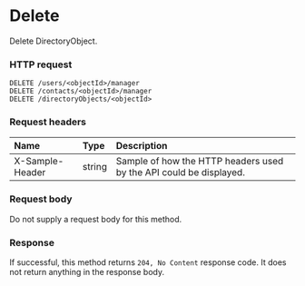 # Delete

Delete DirectoryObject.
### HTTP request
```http
DELETE /users/<objectId>/manager
DELETE /contacts/<objectId>/manager
DELETE /directoryObjects/<objectId>

```
### Request headers
| Name       | Type | Description|
|:---------------|:--------|:----------|
| X-Sample-Header  | string  | Sample of how the HTTP headers used by the API could be displayed.|

### Request body
Do not supply a request body for this method.


### Response
If successful, this method returns `204, No Content` response code. It does not return anything in the response body.


<!-- uuid: c8428f0f-0145-4125-a91e-d8debf1a022d\n2015-10-09 15:15:43 UTC -->
